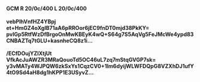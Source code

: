 #### GCM R 20/0c/400 L 20/0c/400
**vebPIhVnfHZ4YBpj**<br/>**et+HmGZ4oXglB71aA6pRROor6jEC9fnDT0mjd38PkKY=**<br/>**pvlGp5RtfWzDfBrgoOnMwKBEyK4wQ+S64g7S5AqVg5FeJMcWe4ypd83CNBAZTq7tGLU+kasnheCQ8z1i...**<br/><br/>
**/ECfDOujYZIXtjUt**<br/>**VfkAcJuAWZR3MRaQouoTd5OC46uL7zq7mStqGVGP7sk=**<br/>**y3vMATy4WJPQW6zkSxYs1CqzCV0+1lm6dyijWLWFDQpG8VZXhDJ1ufY4tO9Sd4aH8dg1hKPP1E3USyvZ...**
